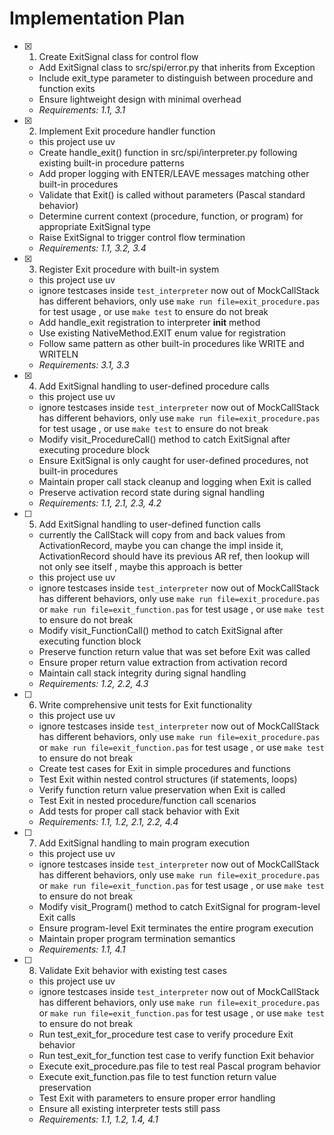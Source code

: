 # Implementation Plan

- [x] 1. Create ExitSignal class for control flow





  - Add ExitSignal class to src/spi/error.py that inherits from Exception
  - Include exit_type parameter to distinguish between procedure and function exits
  - Ensure lightweight design with minimal overhead
  - _Requirements: 1.1, 3.1_

- [x] 2. Implement Exit procedure handler function





  - this project use uv 
  - Create handle_exit() function in src/spi/interpreter.py following existing built-in procedure patterns
  - Add proper logging with ENTER/LEAVE messages matching other built-in procedures
  - Validate that Exit() is called without parameters (Pascal standard behavior)
  - Determine current context (procedure, function, or program) for appropriate ExitSignal type
  - Raise ExitSignal to trigger control flow termination
  - _Requirements: 1.1, 3.2, 3.4_

- [x] 3. Register Exit procedure with built-in system





  - this project use uv 
  - ignore testcases inside `test_interpreter` now out of MockCallStack has different behaviors, only use `make run file=exit_procedure.pas` for test usage , or use `make test` to ensure do not break
  - Add handle_exit registration to interpreter __init__ method
  - Use existing NativeMethod.EXIT enum value for registration
  - Follow same pattern as other built-in procedures like WRITE and WRITELN
  - _Requirements: 3.1, 3.3_

- [x] 4. Add ExitSignal handling to user-defined procedure calls





  - this project use uv 
  - ignore testcases inside `test_interpreter` now out of MockCallStack has different behaviors, only use `make run file=exit_procedure.pas` for test usage , or use `make test` to ensure do not break
  - Modify visit_ProcedureCall() method to catch ExitSignal after executing procedure block
  - Ensure ExitSignal is only caught for user-defined procedures, not built-in procedures
  - Maintain proper call stack cleanup and logging when Exit is called
  - Preserve activation record state during signal handling
  - _Requirements: 1.1, 2.1, 2.3, 4.2_

- [ ] 5. Add ExitSignal handling to user-defined function calls








  - currently the CallStack will copy from and back values from ActivationRecord, maybe you can change the impl inside it, ActivationRecord should have its previous AR ref, then lookup will not only see itself , maybe this approach is better 
  - this project use uv 
  - ignore testcases inside `test_interpreter` now out of MockCallStack has different behaviors, only use `make run file=exit_procedure.pas` or `make run file=exit_function.pas` for test usage , or use `make test` to ensure do not break
  - Modify visit_FunctionCall() method to catch ExitSignal after executing function block
  - Preserve function return value that was set before Exit was called
  - Ensure proper return value extraction from activation record
  - Maintain call stack integrity during signal handling
  - _Requirements: 1.2, 2.2, 4.3_

- [ ] 6. Write comprehensive unit tests for Exit functionality
  - this project use uv 
  - ignore testcases inside `test_interpreter` now out of MockCallStack has different behaviors, only use `make run file=exit_procedure.pas` or `make run file=exit_function.pas` for test usage , or use `make test` to ensure do not break
  - Create test cases for Exit in simple procedures and functions
  - Test Exit within nested control structures (if statements, loops)
  - Verify function return value preservation when Exit is called
  - Test Exit in nested procedure/function call scenarios
  - Add tests for proper call stack behavior with Exit
  - _Requirements: 1.1, 1.2, 2.1, 2.2, 4.4_

- [ ] 7. Add ExitSignal handling to main program execution
  - this project use uv 
  - ignore testcases inside `test_interpreter` now out of MockCallStack has different behaviors, only use `make run file=exit_procedure.pas` or `make run file=exit_function.pas` for test usage , or use `make test` to ensure do not break
  - Modify visit_Program() method to catch ExitSignal for program-level Exit calls
  - Ensure program-level Exit terminates the entire program execution
  - Maintain proper program termination semantics
  - _Requirements: 1.1, 4.1_

- [ ] 8. Validate Exit behavior with existing test cases
  - this project use uv 
  - ignore testcases inside `test_interpreter` now out of MockCallStack has different behaviors, only use `make run file=exit_procedure.pas` or `make run file=exit_function.pas` for test usage , or use `make test` to ensure do not break
  - Run test_exit_for_procedure test case to verify procedure Exit behavior
  - Run test_exit_for_function test case to verify function Exit behavior
  - Execute exit_procedure.pas file to test real Pascal program behavior
  - Execute exit_function.pas file to test function return value preservation
  - Test Exit with parameters to ensure proper error handling
  - Ensure all existing interpreter tests still pass
  - _Requirements: 1.1, 1.2, 1.4, 4.1_
